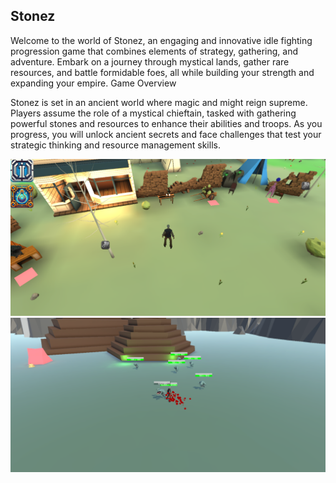 ## Stonez

Welcome to the world of Stonez, an engaging and innovative idle fighting progression game that combines elements of strategy, gathering, and adventure. Embark on a journey through mystical lands, gather rare resources, and battle formidable foes, all while building your strength and expanding your empire.
Game Overview

Stonez is set in an ancient world where magic and might reign supreme. Players assume the role of a mystical chieftain, tasked with gathering powerful stones and resources to enhance their abilities and troops. As you progress, you will unlock ancient secrets and face challenges that test your strategic thinking and resource management skills.

![screenshot1](https://github.com/jtb9/stonez/blob/main/screenshot_1.png?raw=true)
![screenshot2](https://github.com/jtb9/stonez/blob/main/screenshot_2.png?raw=true)

